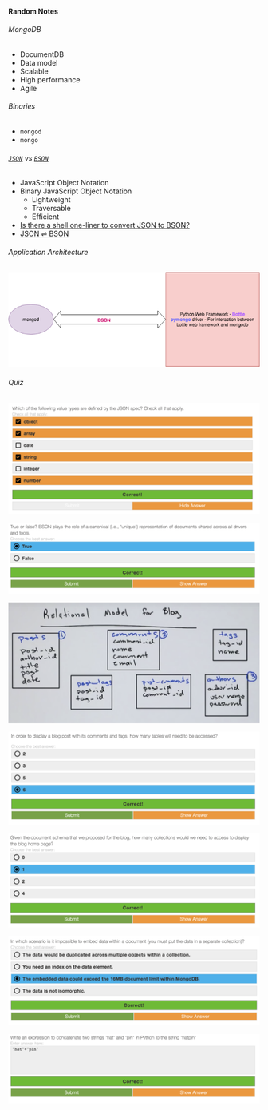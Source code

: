 #### Random Notes

###### MongoDB

- DocumentDB
- Data model
- Scalable 
- High performance
- Agile 

###### Binaries

- `mongod`
- `mongo`

###### [`JSON`](https://www.json.org/) vs [`BSON`](http://bsonspec.org/)

- JavaScript Object Notation
- Binary JavaScript Object Notation
	- Lightweight
	- Traversable
	- Efficient
- [Is there a shell one-liner to convert JSON to BSON?](https://unix.stackexchange.com/questions/129404/is-there-a-shell-one-liner-to-convert-json-to-bson)
- [JSON ⇌ BSON](https://json-bson-converter.appspot.com/)

###### Application Architecture

![](images/notes/3.png)

###### Quiz

![](images/notes/1.png)

![](images/notes/2.png)

![](images/notes/4.png)

![](images/notes/5.png)

![](images/notes/6.png)

![](images/notes/7.png)

![](images/notes/8.png)
